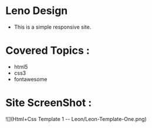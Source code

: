 # Leno Design
- This is a simple responsive site.
# Covered Topics :
- html5
- css3
- fontawesome

# Site ScreenShot :
![](Html+Css Template 1 -- Leon/Leon-Template-One.png)
